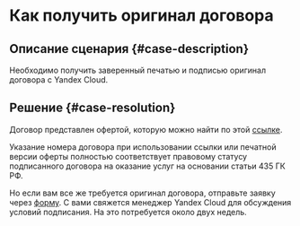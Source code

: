 # Как получить оригинал договора


## Описание сценария {#case-description}

Необходимо получить заверенный печатью и подписью оригинал договора с Yandex Cloud.

## Решение {#case-resolution}

Договор представлен офертой, которую можно найти по этой [ссылке](https://yandex.ru/legal/cloud_oferta).

Указание номера договора при использовании ссылки или печатной версии оферты полностью соответствует правовому статусу подписанного договора на оказание услуг на основании статьи 435 ГК РФ.

Но если вам все же требуется оригинал договора, отправьте заявку через [форму](https://cloud.yandex.ru/#contact-form). 
С вами свяжется менеджер Yandex Cloud для обсуждения условий подписания. На это потребуется около двух недель.
